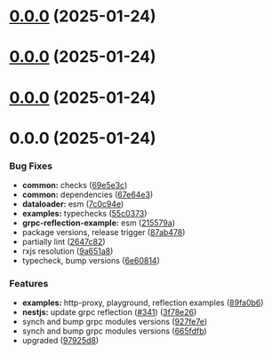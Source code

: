 

# [0.0.0](https://github.com/atls/nestjs/compare/@examples/grpc-reflection@0.0.0...@examples/grpc-reflection@0.0.0) (2025-01-24)






# [0.0.0](https://github.com/atls/nestjs/compare/@examples/grpc-reflection@0.0.0...@examples/grpc-reflection@0.0.0) (2025-01-24)






# [0.0.0](https://github.com/atls/nestjs/compare/@examples/grpc-reflection@0.0.0...@examples/grpc-reflection@0.0.0) (2025-01-24)






# 0.0.0 (2025-01-24)


### Bug Fixes


* **common:** checks ([69e5e3c](https://github.com/atls/nestjs/commit/69e5e3ccab57cffc6200341f3d4a29d581b7411a))
* **common:** dependencies ([67e64e3](https://github.com/atls/nestjs/commit/67e64e3e33c3aa6cff5f40b8d8b62c8569ea84a4))
* **dataloader:** esm ([7c0c94e](https://github.com/atls/nestjs/commit/7c0c94e56f07dd62132e9f240b6d42f570b50bf5))
* **examples:** typechecks ([55c0373](https://github.com/atls/nestjs/commit/55c037357dc7a05c10abd894ddf020895ef6c307))
* **grpc-reflection-example:** esm ([215579a](https://github.com/atls/nestjs/commit/215579a8b9e3e24ed33c32e841d032e2c40a041a))
* package versions, release trigger ([87ab478](https://github.com/atls/nestjs/commit/87ab478108401ed17692c4ccf36203cfa014a71e))
* partially lint ([2647c82](https://github.com/atls/nestjs/commit/2647c82b332677d492d1f6793c42272c52f1fb7c))
* rxjs resolution ([9a651a8](https://github.com/atls/nestjs/commit/9a651a8e8cb514f60ffaf82c16ff18cd8822fbde))
* typecheck, bump versions ([6e60814](https://github.com/atls/nestjs/commit/6e60814d040195a205d5c4b3b6bfeca375cb5b31))

### Features


* **examples:** http-proxy, playground, reflection examples ([89fa0b6](https://github.com/atls/nestjs/commit/89fa0b607ba6c5d7207224469475e4f5006e233a))
* **nestjs:** update grpc reflection ([#341](https://github.com/atls/nestjs/issues/341)) ([3f78e26](https://github.com/atls/nestjs/commit/3f78e26340b9ba64eab425160e8cea7ba83a3538))
* synch and bump grpc modules versions ([927fe7e](https://github.com/atls/nestjs/commit/927fe7e8a7d7ca139fa54dfc6f3c9781dbe057b8))
* synch and bump grpc modules versions ([665fdfb](https://github.com/atls/nestjs/commit/665fdfba7dc111b2a5fd17c95711f9cfbc08002d))
* upgraded ([97925d8](https://github.com/atls/nestjs/commit/97925d8ba5c1b658abefedc2a8fc2f052ed11d24))


